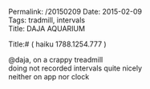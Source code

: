Permalink: /20150209
Date: 2015-02-09  
Tags:  tradmill, intervals  
Title: DAJA AQUARIUM  
  
Title:# ( haiku 1788.1254.777 )  
  
@daja, on a crappy treadmill  
doing not recorded intervals quite nicely  
neither on app nor clock  
